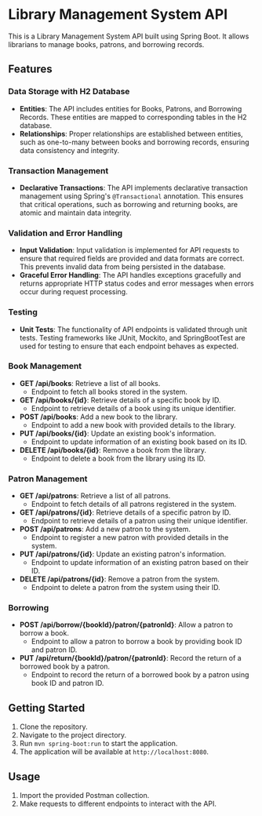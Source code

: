 # Library Management System API

This is a Library Management System API built using Spring Boot. It allows librarians to manage books, patrons, and borrowing records.

## Features
### Data Storage with H2 Database

- **Entities**: The API includes entities for Books, Patrons, and Borrowing Records. These entities are mapped to corresponding tables in the H2 database.
- **Relationships**: Proper relationships are established between entities, such as one-to-many between books and borrowing records, ensuring data consistency and integrity.

### Transaction Management

- **Declarative Transactions**: The API implements declarative transaction management using Spring's `@Transactional` annotation. This ensures that critical operations, such as borrowing and returning books, are atomic and maintain data integrity.

### Validation and Error Handling

- **Input Validation**: Input validation is implemented for API requests to ensure that required fields are provided and data formats are correct. This prevents invalid data from being persisted in the database.
- **Graceful Error Handling**: The API handles exceptions gracefully and returns appropriate HTTP status codes and error messages when errors occur during request processing.

### Testing

- **Unit Tests**: The functionality of API endpoints is validated through unit tests. Testing frameworks like JUnit, Mockito, and SpringBootTest are used for testing to ensure that each endpoint behaves as expected.


### Book Management

- **GET /api/books**: Retrieve a list of all books.
  - Endpoint to fetch all books stored in the system.
- **GET /api/books/{id}**: Retrieve details of a specific book by ID.
  - Endpoint to retrieve details of a book using its unique identifier.
- **POST /api/books**: Add a new book to the library.
  - Endpoint to add a new book with provided details to the library.
- **PUT /api/books/{id}**: Update an existing book's information.
  - Endpoint to update information of an existing book based on its ID.
- **DELETE /api/books/{id}**: Remove a book from the library.
  - Endpoint to delete a book from the library using its ID.

### Patron Management

- **GET /api/patrons**: Retrieve a list of all patrons.
  - Endpoint to fetch details of all patrons registered in the system.
- **GET /api/patrons/{id}**: Retrieve details of a specific patron by ID.
  - Endpoint to retrieve details of a patron using their unique identifier.
- **POST /api/patrons**: Add a new patron to the system.
  - Endpoint to register a new patron with provided details in the system.
- **PUT /api/patrons/{id}**: Update an existing patron's information.
  - Endpoint to update information of an existing patron based on their ID.
- **DELETE /api/patrons/{id}**: Remove a patron from the system.
  - Endpoint to delete a patron from the system using their ID.

### Borrowing

- **POST /api/borrow/{bookId}/patron/{patronId}**: Allow a patron to borrow a book.
  - Endpoint to allow a patron to borrow a book by providing book ID and patron ID.
- **PUT /api/return/{bookId}/patron/{patronId}**: Record the return of a borrowed book by a patron.
  - Endpoint to record the return of a borrowed book by a patron using book ID and patron ID.

## Getting Started

1. Clone the repository.
2. Navigate to the project directory.
3. Run `mvn spring-boot:run` to start the application.
4. The application will be available at `http://localhost:8080`.

## Usage

1. Import the provided Postman collection.
2. Make requests to different endpoints to interact with the API.
